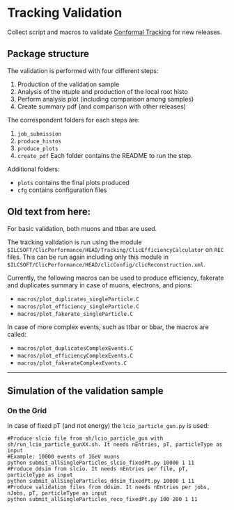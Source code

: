 # Tracking Validation

Collect script and macros to validate [Conformal Tracking](https://github.com/iLCSoft/ConformalTracking) for new releases.

## Package structure 

The validation is performed with four different steps:
1. Production of the validation sample
2. Analysis of the ntuple and production of the local root histo
3. Perform analysis plot (including comparison among samples)
4. Create summary pdf (and comparison with other releases)

The correspondent folders for each steps are:
1. `job_submission`
2. `produce_histos`
3. `produce_plots`
4. `create_pdf`
Each folder contains the README to run the step.

Additional folders:
- `plots` contains the final plots produced
- `cfg` contains configuration files

## Old text from here:

For basic validation, both muons and ttbar are used.

The tracking validation is run using the module `$ILCSOFT/ClicPerformance/HEAD/Tracking/ClicEfficiencyCalculator` on `REC` files.
This can be run again including only this module in `$ILCSOFT/ClicPerformance/HEAD/clicConfig/clicReconstruction.xml`.

Currently, the following macros can be used to produce efficiency, fakerate and duplicates summary in case of muons, electrons, and pions:
- `macros/plot_duplicates_singleParticle.C`
- `macros/plot_efficiency_singleParticle.C`
- `macros/plot_fakerate_singleParticle.C`

In case of more complex events, such as ttbar or bbar, the macros are called:
- `macros/plot_duplicatesComplexEvents.C`
- `macros/plot_efficiencyComplexEvents.C`
- `macros/plot_fakerateComplexEvents.C`

---

## Simulation of the validation sample 

### On the Grid

In case of fixed pT (and not energy) the `lcio_particle_gun.py` is used:
```
#Produce slcio file from sh/lcio_particle_gun with sh/run_lcio_particle_gunXX.sh. It needs nEntries, pT, particleType as input
#Example: 10000 events of 1GeV muons
python submit_allSingleParticles_slcio_fixedPt.py 10000 1 11
#Produce ddsim from slcio. It needs nEntries per file, pT, particleType as input
python submit_allSingleParticles_ddsim_fixedPt.py 10000 1 11
#Produce validation files from ddsim. It needs nEntries per jobs, nJobs, pT, particleType as input
python submit_allSingleParticles_reco_fixedPt.py 100 200 1 11
``` 




